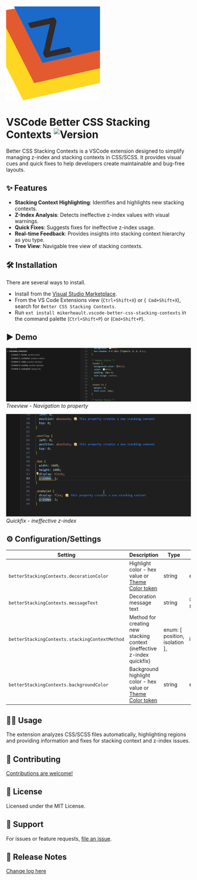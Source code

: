 ![Icon](https://raw.githubusercontent.com/mrheault/vscode-better-css-stacking-contexts/main/images/better-stacking-contexts-icon.png)

# VSCode Better CSS Stacking Contexts ![Version](https://img.shields.io/visual-studio-marketplace/v/mikerheault.vscode-better-css-stacking-contexts)

Better CSS Stacking Contexts is a VSCode extension designed to simplify managing z-index and stacking contexts in
CSS/SCSS. It provides visual cues and quick fixes to help developers create maintainable and bug-free layouts.

## ✨ Features

- **Stacking Context Highlighting**: Identifies and highlights new stacking contexts.
- **Z-Index Analysis**: Detects ineffective z-index values with visual warnings.
- **Quick Fixes**: Suggests fixes for ineffective z-index usage.
- **Real-time Feedback**: Provides insights into stacking context hierarchy as you type.
- **Tree View**: Navigable tree view of stacking contexts.

## 🛠️ Installation

There are several ways to install.

* Install from
  the [Visual Studio Marketplace](https://marketplace.visualstudio.com/items?itemName=mikerheault.vscode-better-css-stacking-contexts).
* From the VS Code Extensions view (`Ctrl+Shift+X`) or (` Cmd+Shift+X`), search for `Better CSS Stacking Contexts`.
* Run `ext install mikerheault.vscode-better-css-stacking-contexts` in the command palette (`Ctrl+Shift+P`)
  or (`Cmd+Shift+P`).

## ▶️ Demo

![Treeview Navigation](https://raw.githubusercontent.com/mrheault/vscode-better-css-stacking-contexts/main/images/Treeview-dark.gif)
*Treeview - Navigation to property*

![Quickfix Example](https://raw.githubusercontent.com/mrheault/vscode-better-css-stacking-contexts/main/images/quickfix-dark.gif)
*Quickfix - ineffective z-index*

## ⚙️ Configuration/Settings

<table>
  <thead>
    <tr>
      <th>Setting</th>
      <th>Description</th>
      <th>Type</th>
      <th>Default Value</th>
    </tr>
  </thead>
  <tbody>
    <tr>
      <td><code>betterStackingContexts.decorationColor</code></td>
      <td>Highlight color - hex value or <a href="https://code.visualstudio.com/api/references/theme-color">Theme Color token</a></td>
        <td>string</td>
      <td>editorInfo.foreground</td>
    </tr>
    <tr>
      <td><code>betterStackingContexts.messageText</code></td>
      <td>Decoration message text</td>
<td>string</td>
      <td>🤐 This property creates a new stacking context</td>
    </tr>
    <tr>
      <td><code>betterStackingContexts.stackingContextMethod</code></td>
      <td>Method for creating new stacking context (ineffective z-index quickfix)</td>
<td>enum: [
    position,
    isolation
  ],</td>
      <td>isolation</td>
    </tr>
    <tr>
      <td><code>betterStackingContexts.backgroundColor</code></td>
      <td>Background highlight color - hex value or <a href="https://code.visualstudio.com/api/references/theme-color">Theme Color token</a></td>
<td>string</td>
      <td>editor.hoverHighlightBackground</td>
    </tr>
  </tbody>
</table>

## 👨‍💻 Usage

The extension analyzes CSS/SCSS files automatically, highlighting regions and providing information and fixes for
stacking context and z-index issues.

## 🤝 Contributing

[Contributions are welcome!](https://github.com/mrheault/vscode-better-css-stacking-contexts/pulls)

## 📜 License

Licensed under the MIT License.

## 🚨 Support

For issues or feature requests, [file an issue](https://github.com/mrheault/vscode-better-css-stacking-contexts/issues).

## 📢 Release Notes

[Change log here](https://github.com/mrheault/vscode-better-css-stacking-contexts/blob/main/CHANGELOG.md)
